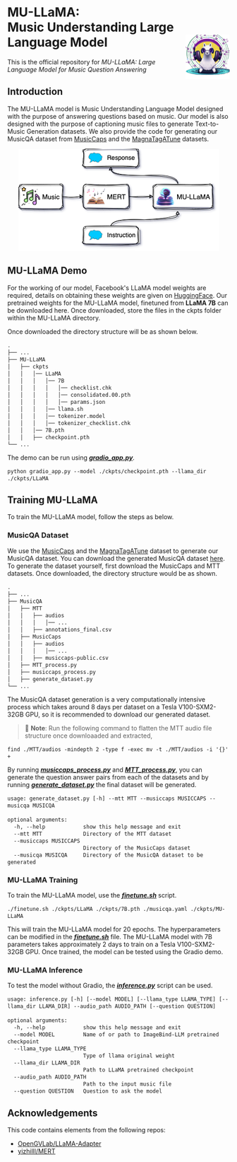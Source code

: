 <div>
  <h1>
    MU-LLaMA: <br>Music Understanding Large Language Model
    <img src="./assets/logo.png" height=100px align="right"/>
  </h1>
</div>

This is the official repository for *MU-LLaMA: Large Language Model for Music Question Answering*

## Introduction
The MU-LLaMA model is Music Understanding Language Model designed with the purpose of answering questions based on music. Our model is also designed with the purpose of captioning music files to generate Text-to-Music Generation datasets. We also provide the code for generating our MusicQA dataset from [MusicCaps](https://www.kaggle.com/datasets/googleai/musiccaps) and the [MagnaTagATune](https://mirg.city.ac.uk/codeapps/the-magnatagatune-dataset) datasets.

<p align="center">
  <img src="./assets/MU-LLaMA.png">
</p>

## MU-LLaMA Demo

For the working of our model, Facebook's LLaMA model weights are required, details on obtaining these weights are given on [HuggingFace](https://huggingface.co/docs/transformers/main/model_doc/llama). Our pretrained weights for the MU-LLaMA model, finetuned from **LLaMA 7B** can be downloaded here. Once downloaded, store the files in the ckpts folder within the MU-LLaMA directory. 

Once downloaded the directory structure will be as shown below.
```
.
├── ...
├── MU-LLaMA                
│   ├── ckpts
│   │   │── LLaMA
│   │   │   │── 7B
│   │   │   │   │── checklist.chk
│   │   │   │   │── consolidated.00.pth
│   │   │   │   │── params.json
│   │   │   │── llama.sh
│   │   │   │── tokenizer.model
│   │   │   │── tokenizer_checklist.chk
│   │   │── 7B.pth
│   │   ├── checkpoint.pth
└── ...
```

The demo can be run using [***gradio_app.py***](./MU-LLaMA/gradio_app.py).
```
python gradio_app.py --model ./ckpts/checkpoint.pth --llama_dir ./ckpts/LLaMA
```

## Training MU-LLaMA

To train the MU-LLaMA model, follow the steps as below.

### MusicQA Dataset

We use the [MusicCaps](https://www.kaggle.com/datasets/googleai/musiccaps) and the [MagnaTagATune](https://mirg.city.ac.uk/codeapps/the-magnatagatune-dataset) dataset to generate our MusicQA dataset. You can download the generated MusicQA dataset [here](./). To generate the dataset yourself, first download the MusicCaps and MTT datasets. Once downloaded, the directory structure would be as shown.

```
.
├── ...
├── MusicQA                
│   ├── MTT
│   │   ├── audios
│   │   │   │── ...
│   │   ├── annotations_final.csv
│   ├── MusicCaps
│   │   ├── audios
│   │   │   │── ...
│   │   ├── musiccaps-public.csv
│   ├── MTT_process.py
│   ├── musiccaps_process.py
│   ├── generate_dataset.py
└── ...
```

The MusicQA dataset generation is a very computationally intensive process which takes around 8 days per dataset on a Tesla V100-SXM2-32GB GPU, so it is recommended to download our generated dataset.

> &#128221; **Note**:
> Run the following command to flatten the MTT audio file structure once downloaaded and extracted,
```
find ./MTT/audios -mindepth 2 -type f -exec mv -t ./MTT/audios -i '{}' +
```


By running [***musiccaps_process.py***](./MusicQA/musiccaps_process.py) and [***MTT_process.py***](./MusicQA/MTT_process.py), you can generate the question answer pairs from each of the datasets and by running [***generate_dataset.py***](./MusicQA/generate_dataset.py) the final dataset will be generated.

```
usage: generate_dataset.py [-h] --mtt MTT --musiccaps MUSICCAPS --musicqa MUSICQA

optional arguments:
  -h, --help            show this help message and exit
  --mtt MTT             Directory of the MTT dataset
  --musiccaps MUSICCAPS
                        Directory of the MusicCaps dataset
  --musicqa MUSICQA     Directory of the MusicQA dataset to be generated
```

### MU-LLaMA Training

To train the MU-LLaMA model, use the [***finetune.sh***](./MU-LLaMA/finetune.sh) script.
```
./finetune.sh ./ckpts/LLaMA ./ckpts/7B.pth ./musicqa.yaml ./ckpts/MU-LLaMA
```

This will train the MU-LLaMA model for 20 epochs. The hyperparameters can be modified in the [***finetune.sh***](./MU-LLaMA/finetune.sh) file. The MU-LLaMA model with 7B parameters takes approximately 2 days to train on a Tesla V100-SXM2-32GB GPU. Once trained, the model can be tested using the Gradio demo.

### MU-LLaMA Inference

To test the model without Gradio, the [***inference.py***](./MU-LLaMA/inference.py) script can be used.
```
usage: inference.py [-h] [--model MODEL] [--llama_type LLAMA_TYPE] [--llama_dir LLAMA_DIR] --audio_path AUDIO_PATH [--question QUESTION]

optional arguments:
  -h, --help            show this help message and exit
  --model MODEL         Name of or path to ImageBind-LLM pretrained checkpoint
  --llama_type LLAMA_TYPE
                        Type of llama original weight
  --llama_dir LLAMA_DIR
                        Path to LLaMA pretrained checkpoint
  --audio_path AUDIO_PATH
                        Path to the input music file
  --question QUESTION   Question to ask the model
```

## Acknowledgements

This code contains elements from the following repos:
- [OpenGVLab/LLaMA-Adapter](https://github.com/OpenGVLab/LLaMA-Adapter)
- [yizhilll/MERT](https://github.com/yizhilll/MERT)
